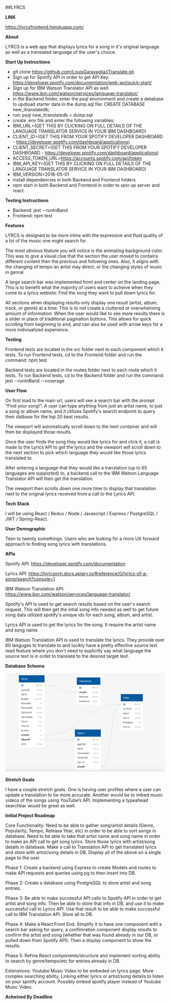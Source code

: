 ##LYRCS


**LINK**

https://lyrcsfrontend.herokuapp.com/

**About**

LYRCS is a web app that displays lyrics for a song in it's original language as well as a translated language of the user's choice. 

**Start Up Instructions**

* git clone https://github.com/LouisGaravaglia/iTranslate.git
* Sign up for Spotify API in order to get API Key: https://developer.spotify.com/documentation/web-api/quick-start/
* Sign up for IBM Watson Translator API as well: https://www.ibm.com/watson/services/language-translator/
* in the Backend folder, enter the psql environment and create a database to updload starter data in the dump.sql file: CREATE DATABASE new_itranslatedb;
* run: psql new_itranslatedb < dump.sql
* create .env file and enter the following variables:
* IBM_URL=(GET THIS BY CLICKING ON FULL DETAILS OF THE LANGUAGE TRANSLATOR SERVICE IN YOUR IBM DASHBOARD)
* CLIENT_ID=(GET THIS FROM YOUR SPOTIFY DEVELOPER DASHBOARD - https://developer.spotify.com/dashboard/applications)
* CLIENT_SECRET=(GET THIS FROM YOUR SPOTIFY DEVELOPER DASHBOARD - https://developer.spotify.com/dashboard/applications)
* ACCESS_TOKEN_URL=https://accounts.spotify.com/api/token
* IBM_API_KEY=(GET THIS BY CLICKING ON FULL DETAILS OF THE LANGUAGE TRANSLATOR SERVICE IN YOUR IBM DASHBOARD)
* IBM_VERSION=2018-05-01
* install dependencies in both Backend and Frontend folders
* npm start in both Backend and Frontend in order to spin up server and react.

**Testing Instructions**

* Backend: jest --runInBand
* Frontend: npm test


**Features**

LYRCS is designed to be more inline with the expressive and fluid quality of a lot of the music one might search for. 

The most obvious feature you will notice is the animating background color. This was to give a visual clue that the section the user moved to contains different content then the previous and following ones. Also, it aligns with the changing of tempo an artist may direct, or the changing styles of music in genral.

A large search bar was implemented front and center on the landing page. This is to benefit what the majority of users want to acheive when they come to a lyrics webiste: Find the song they want to pull down lyrics for.

All sections when displaying results only display one result (artist, album, track, or genre) at a time. This is to not create a cluttered or overwhelming amount of information. When the user would like to see more results there is a slider in place of traditional pagination buttons. This allows for quick scrolling from beginning to end, and can also be used with arrow keys for a more indiviualized experience.

**Testing**

Frontend tests are located in the src folder next to each component which it tests. To run Frontend tests, cd to the Frontend folder and run the command: npm test

Backend tests are located in the routes folder next to each route which it tests. To run Backend tests, cd to the Backend folder and run the command: jest --runInBand --coverage

**User Flow**

On first load to the main url, users will see a search bar with the prompt "Find your song!". A user can type anything from just an artist name, to just a song or album name, and it utilizes Spotify's search endpoint to query their datbase for the top 20 best results.

The viewport will automatically scroll down to the next container and will then be displayed those results. 

Once the user finds the song they would like lyrics for and click it, a call is made to the Lyrics API to get the lyrics and the viewport will scroll down to the next section to pick which language they would like those lyrics translated to. 

After entering a language that they would like a translation (up to 65 languages are supported) to, a backend call to the IBM Watson Language Translator API will then get the translation.

The viewport then scrolls down one more time to display that translation next to the original lyrics received from a call to the Lyrics API.

**Tech Stack**

I will be using React / Redux / Node / Javascript / Express / PostgreSQL / JWT / Spring-React.

**User Demographic**

Teen to twenty somethings. Users who are looking for a more UX forward approach to finding song lyrics with translations.

**APIs**

Spotify API: https://developer.spotify.com/documentation

Lyrics API: https://lyricsovh.docs.apiary.io/#reference/0/lyrics-of-a-song/search?console=1

IBM Watson Translation API: https://www.ibm.com/watson/services/language-translator/

Spotify's API is used to get search results based on the user's search request. This will then get the intial song info needed as well to get future song data utilized spotify's unique ids for each song, album, and artist.

Lyrics API is used to get the lyrics for the song. It require the artist name and song name.

IBM Watson Translation API is used to translate the lyrics. They provide over 60 languges to translate to and lucikly have a pretty effective source text read feature where you don't need to explicitly say what language the source text is in ordet to translate to the desired target text.

**Database Schema**

![](Schema/schema.png)

**Stretch Goals**

I have a couple stretch goals. One is having user profiles where a user can update a translation to be more accurate. Another would be to imbed music videos of the songs using YouTube’s API. Implementing a typeahead searchbar would be great as well.

**Initial Project Roadmap**

Core Functionality: Need to be able to gather song/artist details (Genre, Popularity, Tempo, Release Year, etc) in order to be able to sort songs in database. Need to be able to take that artist name and song name in order to make an API call to get song lyrics. Store those lyrics with artist/song details in database. Make a call to Translation API to get translated lyrics and store with artist/song details in DB. Display all of the above on a single page to the user.

Phase 1: Create a backend using Express to create Models and routes to make API requests and queries using pg to then insert into DB.

Phase 2: Create a database using PostgreSQL to store artist and song entries.

Phase 3: Be able to make successful API calls to Spotify API in order to get artist and song info. Then be able to store that info in DB, and use it to make successful call to Lyrics API. Use that result to be able to make successful call to IBM Translation API. Store all to DB.

Phase 4: Make a React Front End. Simplify it to have one component with a search bar asking for query, a confimration component display results to confirm the artist and song (whether that was found already in our DB, or pulled down from Spotify API). Then a display component to show the results.

Phase 5: Refine React components/structure and implement sorting ability to search by genre/tempo/etc for entries already in DB.

Extenstions: Youtube Music Video to be embeded on lyrics page. More complex searching ability. Linking either lyrics or artist/song details to listen on your spotify account. Possibly embed spotify player instead of Youtube Music Video.

**Acheived By Deadline**